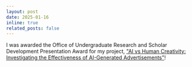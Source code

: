 ```yaml
---
layout: post
date: 2025-01-16
inline: true
related_posts: false
---
```


I was awarded the Office of Undergraduate Research and Scholar Development Presentation Award for my project, <a href="https://the-glendalorian.github.io/publications/">"AI vs Human Creativity: Investigating the Effectiveness of AI-Generated Advertisements"</a>!